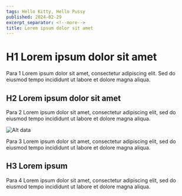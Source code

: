 ```yaml
---
tags: Hello Kitty, Hello Pussy
published: 2024-02-29
excerpt_separator: <!--more-->
title: Lorem ipsum dolor sit amet
---
```


# H1 Lorem ipsum dolor sit amet

Para 1 Lorem ipsum dolor sit amet, consectetur adipiscing elit.
Sed do eiusmod tempo incididunt ut labore et dolore magna aliqua.

## H2 Lorem ipsum dolor sit amet

Para 2 Lorem ipsum dolor sit amet, consectetur adipiscing elit, sed do eiusmod tempo incididunt ut labore et dolore magna aliqua.

![Alt data](https://placehold.co/600x400)

Para 3 Lorem ipsum dolor sit amet, consectetur adipiscing elit, sed do eiusmod tempo incididunt ut labore et dolore magna aliqua.

## H3 Lorem ipsum

Para 4 Lorem ipsum dolor sit amet, consectetur adipiscing elit, sed do eiusmod tempo incididunt ut labore et dolore magna aliqua.
